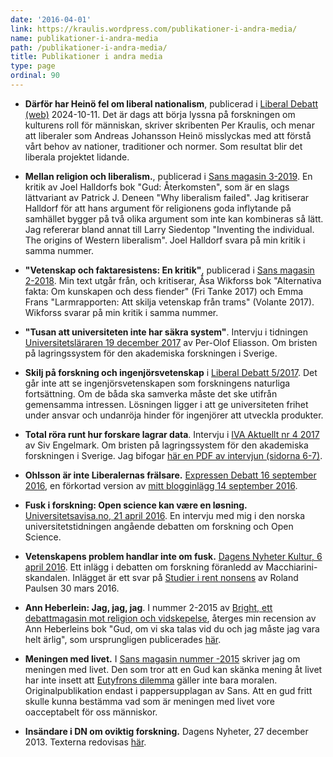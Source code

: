 ```yaml
---
date: '2016-04-01'
link: https://kraulis.wordpress.com/publikationer-i-andra-media/
name: publikationer-i-andra-media
path: /publikationer-i-andra-media/
title: Publikationer i andra media
type: page
ordinal: 90
---
```


- **Därför har Heinö fel om liberal nationalism**, publicerad i
  [Liberal Debatt (web)](https://www.liberaldebatt.se/2024/10/darfor-har-heino-fel-om-liberal-nationalism/) 2024-10-11.
  Det är dags att börja lyssna på forskningen om kulturens roll för
  människan, skriver skribenten Per Kraulis, och menar att liberaler
  som Andreas Johansson Heinö misslyckas med att förstå vårt behov av
  nationer, traditioner och normer. Som resultat blir det liberala
  projektet lidande.

- **Mellan religion och liberalism.**, publicerad i
  [Sans magasin 3-2019](https://fritanke.se/sans/sans-nr-3-%E2%80%A2-2019/).
  En kritik av Joel Halldorfs bok "Gud: Återkomsten", som är en slags
  lättvariant av Patrick J. Deneen "Why liberalism failed". Jag
  kritiserar Halldorf för att hans argument för religionens goda
  inflytande på samhället bygger på två olika argument som inte kan
  kombineras så lätt. Jag refererar bland annat till Larry Siedentop
  "Inventing the individual. The origins of Western liberalism". Joel
  Halldorf svara på min kritik i samma nummer.

- **"Vetenskap och faktaresistens: En kritik"**, publicerad i
  [Sans magasin 2-2018](http://fritanke.se/sans/sans-nr-2-%E2%80%A2-2018/).
  Min text utgår från, och kritiserar, Åsa Wikforss bok "Alternativa
  fakta: Om kunskapen och dess fiender" (Fri Tanke 2017) och Emma
  Frans "Larmrapporten: Att skilja vetenskap från trams" (Volante
  2017). Wikforss svarar på min kritik i samma nummer.

- **"Tusan att universiteten inte har säkra system"**. Intervju i tidningen
  [Universitetsläraren 19 december 2017](https://universitetslararen.se/2017/12/19/tusan-att-universiteten-inte-har-sakra-system/)
  av Per-Olof Eliasson. Om bristen på lagringssystem för den
  akademiska forskningen i Sverige.

- **Skilj på forskning och ingenjörsvetenskap** i
  [Liberal Debatt 5/2017](http://www.liberaldebatt.se/2017/12/skilj-pa-forskning-och-ingenjorsvetenskap/).
  Det går inte att se ingenjörsvetenskapen som forskningens naturliga
  fortsättning. Om de båda ska samverka måste det ske utifrån
  gemensamma intressen. Lösningen ligger i att ge universiteten
  frihet under ansvar och undanröja hinder för ingenjörer att
  utveckla produkter.

- **Total röra runt hur forskare lagrar data**. Intervju i
  [IVA Aktuellt nr 4 2017](https://www.iva.se/publicerat/iva-aktuellt-nr-4-2017/)
  av Siv Engelmark. Om bristen på lagringssystem för den akademiska
  forskningen i Sverige. Jag bifogar [här en PDF av intervjun
  (sidorna 6-7)](/files/iva-nr-4-2017-web-p5-6.pdf).

- **Ohlsson är inte Liberalernas frälsare.**
  [Expressen Debatt 16 september 2016](http://www.expressen.se/debatt/ohlsson-ar-inte-liberalernas-fralsare/),
  en förkortad version av
  [mitt blogginlägg 14 september 2016](/2016/09/14/ar-birgitta-ohlsson-liberalernas-fralsare/).

- **Fusk i forskning: Open science kan være en løsning.**
  [Universitetsavisa.no, 21 april 2016](http://www.universitetsavisa.no/forskning/2016/04/21/Fusk-i-forskning-Open-science-kan-v%C3%A6re-en-l%C3%B8sning-56880.ece).
  En intervju med mig i den norska universitetstidningen angående
  debatten om forskning och Open Science.

- **Vetenskapens problem handlar inte om fusk.**
  [Dagens Nyheter Kultur, 6 april 2016](http://www.dn.se/kultur-noje/kulturdebatt/vetenskapens-problem-handlar-inte-om-fusk/).
  Ett inlägg i debatten om forskning föranledd av
  Macchiarini-skandalen. Inlägget är ett svar på
  [Studier i rent nonsens](http://www.dn.se/kultur-noje/kulturdebatt/studier-i-rent-nonsens/)
  av Roland Paulsen 30 mars 2016.

- **Ann Heberlein: Jag, jag, jag**. I nummer 2-2015 av
  [Bright, ett debattmagasin mot religion och vidskepelse](http://www.brightmagasin.se/),
   återges min recension av Ann Heberleins bok "Gud, om vi ska talas
  vid du och jag måste jag vara helt ärlig", som ursprungligen
  publicerades [här](/2015/04/05/ann-heberlein-jag-jag-jag/).

- **Meningen med livet.** I
  [Sans magasin nummer -2015](http://www.fritanke.se/sans/nr-3-2015/)
  skriver jag om meningen med livet. Den som tror att en Gud kan
  skänka mening åt livet har inte insett att
  [Eutyfrons dilemma](/tag/eutyfron/)
  gäller inte bara moralen. Originalpublikation endast i
  pappersupplagan av Sans. Att en gud fritt skulle kunna bestämma vad som är meningen med livet vore oacceptabelt för oss människor.

- **Insändare i DN om oviktig forskning.** Dagens Nyheter, 27 december
  2013. Texterna redovisas [här](/2014/01/08/insandare-i-dn-om-oviktig-forskning/).
